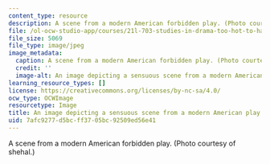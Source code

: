 ```yaml
---
content_type: resource
description: A scene from a modern American forbidden play. (Photo courtesy of shehal.)
file: /ol-ocw-studio-app/courses/21l-703-studies-in-drama-too-hot-to-handle-forbidden-plays-in-modern-america-fall-2008/7afc9277d5bcff3705bc92509ed56e41_21l-703f08-th.jpg
file_size: 5069
file_type: image/jpeg
image_metadata:
  caption: A scene from a modern American forbidden play. (Photo courtesy of [shehal](http://www.flickr.com/photos/shehal/2255918244/in/photostream/).)
  credit: ''
  image-alt: An image depicting a sensuous scene from a modern American play.
learning_resource_types: []
license: https://creativecommons.org/licenses/by-nc-sa/4.0/
ocw_type: OCWImage
resourcetype: Image
title: An image depicting a sensuous scene from a modern American play
uid: 7afc9277-d5bc-ff37-05bc-92509ed56e41
---
```

A scene from a modern American forbidden play. (Photo courtesy of shehal.)